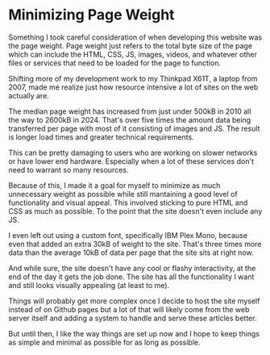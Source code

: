 # Minimizing Page Weight

Something I took careful consideration of when developing this website was
the page weight. Page weight just refers to the total byte size of the page
which can include the HTML, CSS, JS, images, videos, and whatever other
files or services that need to be loaded for the page to function. 

Shifting more of my development work to my Thinkpad X61T, a laptop from 2007,
made me realize just how resource intensive a lot of sites on the web
actually are.

The median page weight has increased from just under 500kB in 2010 all the
way to 2600kB in 2024. That's over five times the amount data being
transferred per page with most of it consisting of images and JS. The result
is longer load times and greater technical requirements.

This can be pretty damaging to users who are working on slower networks or have
lower end hardware. Especially when a lot of these services don't need to
warrant so many resources.

Because of this, I made it a goal for myself to minimize as much unnecessary
weight as possible while still mantaining a good level of functionality and
visual appeal. This involved sticking to pure HTML and CSS as much as possible.
To the point that the site doesn't even include any JS.

I even left out using a custom font, specifically IBM Plex Mono, because
even that added an extra 30kB of weight to the site. That's three times more
data than the average 10kB of data per page that the site sits at right now.

And while sure, the site doesn't have any cool or flashy interactivity, at
the end of the day it gets the job done. The site has all the functionality I
want and still looks visually appealing (at least to me).

Things will probably get more complex once I decide to host the site myself
instead of on Github pages but a lot of that will likely come from the web
server itself and adding a system to handle and serve these articles better.

But until then, I like the way things are set up now and I hope to keep things
as simple and minimal as possible for as long as possible.

